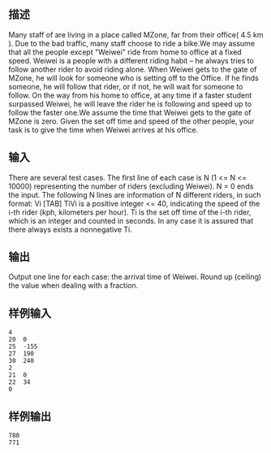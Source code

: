 ## 描述


Many staff of are living in a place called MZone, far from their office( 4.5 km ). Due to the bad traffic, many staff choose to ride a bike.We may assume that all the people except "Weiwei" ride from home to office at a fixed speed. Weiwei is a people with a different riding habit – he always tries to follow another rider to avoid riding alone. When Weiwei gets to the gate of MZone, he will look for someone who is setting off to the Office. If he finds someone, he will follow that rider, or if not, he will wait for someone to follow. On the way from his home to office, at any time if a faster student surpassed Weiwei, he will leave the rider he is following and speed up to follow the faster one.We assume the time that Weiwei gets to the gate of MZone is zero. Given the set off time and speed of the other people, your task is to give the time when Weiwei arrives at his office.

## 输入


There are several test cases. The first line of each case is N (1 <= N <= 10000) representing the number of riders (excluding Weiwei). N = 0 ends the input. The following N lines are information of N different riders, in such format: Vi [TAB] TiVi is a positive integer <= 40, indicating the speed of the i-th rider (kph, kilometers per hour). Ti is the set off time of the i-th rider, which is an integer and counted in seconds. In any case it is assured that there always exists a nonnegative Ti. 

## 输出


Output one line for each case: the arrival time of Weiwei. Round up (ceiling) the value when dealing with a fraction.

## 样例输入


```
4
20	0
25	-155
27	190
30	240
2
21	0
22	34
0

```


## 样例输出


```
780
771

```


